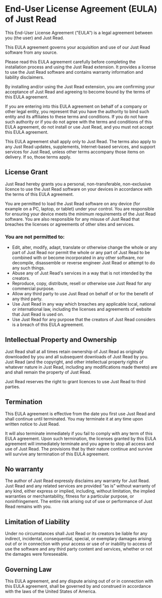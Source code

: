 # End-User License Agreement (EULA) of Just Read

This End-User License Agreement ("EULA") is a legal agreement between you (the user) and Just Read.

This EULA agreement governs your acquisition and use of our Just Read software from any source.

Please read this EULA agreement carefully before completing the installation process and using the Just Read extension. It provides a license to use the Just Read software and contains warranty information and liability disclaimers.

By installing and/or using the Just Read extension, you are confirming your acceptance of Just Read and agreeing to become bound by the terms of this EULA agreement.

If you are entering into this EULA agreement on behalf of a company or other legal entity, you represent that you have the authority to bind such entity and its affiliates to these terms and conditions. If you do not have such authority or if you do not agree with the terms and conditions of this EULA agreement, do not install or use Just Read, and you must not accept this EULA agreement.

This EULA agreement shall apply only to Just Read. The terms also apply to any Just Read updates, supplements, Internet-based services, and support services for Just Read, unless other terms accompany those items on delivery. If so, those terms apply.

## License Grant
Just Read hereby grants you a personal, non-transferable, non-exclusive licence to use the Just Read software on your devices in accordance with the terms of this EULA agreement.

You are permitted to load the Just Read software on any device (for example on a PC, laptop, or tablet) under your control. You are responsible for ensuring your device meets the minimum requirements of the Just Read software. You are also responsible for any misuse of Just Read that breaches the licenses or agreements of other sites and services.

### You are not permitted to:

- Edit, alter, modify, adapt, translate or otherwise change the whole or any part of Just Read nor permit the whole or any part of Just Read to be combined with or become incorporated in any other software, nor decompile, disassemble or reverse engineer Just Read or attempt to do any such things.
- Abuse any of Just Read's services in a way that is not intended by the creators.
- Reproduce, copy, distribute, resell or otherwise use Just Read for any commercial purpose.
- Allow any third party to use Just Read on behalf of or for the benefit of any third party.
- Use Just Read in any way which breaches any applicable local, national or international law, including the licenses and agreements of website that Just Read is used on.
- Use Just Read for any purpose that the creators of Just Read considers is a breach of this EULA agreement.

## Intellectual Property and Ownership
Just Read shall at all times retain ownership of Just Read as originally downloaded by you and all subsequent downloads of Just Read by you. Just Read (and the copyright, and other intellectual property rights of whatever nature in Just Read, including any modifications made thereto) are and shall remain the property of Just Read.

Just Read reserves the right to grant licences to use Just Read to third parties.

## Termination
This EULA agreement is effective from the date you first use Just Read and shall continue until terminated. You may terminate it at any time upon written notice to Just Read.

It will also terminate immediately if you fail to comply with any term of this EULA agreement. Upon such termination, the licenses granted by this EULA agreement will immediately terminate and you agree to stop all access and use of Just Read. The provisions that by their nature continue and survive will survive any termination of this EULA agreement.

## No warranty
The author of Just Read expressly disclaims any warranty for Just Read. Just Read and any related services are provided “as is” without warranty of any kind, either express or implied, including, without limitation, the implied warranties or merchantability, fitness for a particular purpose, or noninfringement. The entire risk arising out of use or performance of Just Read remains with you.

## Limitation of Liability
Under no circumstances shall Just Read or its creators be liable for any indirect, incidental, consequential, special, or exemplary damages arising out of or in connection with your access or use of or inability to access of use the software and any third party content and services, whether or not the damages were foreseeable.

## Governing Law
This EULA agreement, and any dispute arising out of or in connection with this EULA agreement, shall be governed by and construed in accordance with the laws of the United States of America.